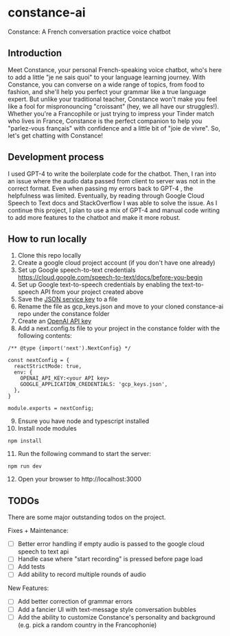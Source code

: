 # constance-ai
Constance: A French conversation practice voice chatbot

## Introduction
Meet Constance, your personal French-speaking voice chatbot, who's here to add a little "je ne sais quoi" to your language learning journey. With Constance, you can converse on a wide range of topics, from food to fashion, and she'll help you perfect your grammar like a true language expert. But unlike your traditional teacher, Constance won't make you feel like a fool for mispronouncing "croissant" (hey, we all have our struggles!). Whether you're a Francophile or just trying to impress your Tinder match who lives in France, Constance is the perfect companion to help you "parlez-vous français" with confidence and a little bit of "joie de vivre". So, let's get chatting with Constance!

## Development process

I used GPT-4 to write the boilerplate code for the chatbot. Then, I ran into an issue where the audio data passed from client to server was not in the correct format. Even when passing my errors back to GPT-4 , the helpfulness was limited. Eventually, by reading through Google Cloud Speech to Text docs and StackOverflow I was able to solve the issue. As I continue this project, I plan to use a mix of GPT-4 and manual code writing to add more features to the chatbot and make it more robust.

## How to run locally
1. Clone this repo locally
2. Create a google cloud project account (if you don't have one already)
3. Set up Google speech-to-text credentials https://cloud.google.com/speech-to-text/docs/before-you-begin
4. Set up Google text-to-speech credentials by enabling the text-to-speech API from your project created above
5. Save the [JSON service key](https://cloud.google.com/speech-to-text/docs/before-you-begin#create_a_json_key_for_your_service_account) to a file
6. Rename the file as gcp_keys.json and move to your cloned constance-ai repo under the constance folder
7. Create an [OpenAI API key](https://beta.openai.com/docs/api-keys)
8. Add a next.config.ts file to your project in the constance folder with the following contents:
```
/** @type {import('next').NextConfig} */

const nextConfig = {
  reactStrictMode: true,
  env: {
    OPENAI_API_KEY:<your API key>
    GOOGLE_APPLICATION_CREDENTIALS: 'gcp_keys.json',
  },
}

module.exports = nextConfig;
```
9. Ensure you have node and typescript installed 
10. Install node modules
```
npm install
```
11. Run the following command to start the server:
```
npm run dev
```
12. Open your browser to http://localhost:3000


## TODOs

There are some major outstanding todos on the project.

Fixes + Maintenance:
- [ ] Better error handling if empty audio is passed to the google cloud speech to text api
- [ ] Handle case where "start recording" is pressed before page load
- [ ] Add tests
- [ ] Add ability to record multiple rounds of audio

New Features:
- [ ] Add better correction of grammar errors
- [ ] Add a fancier UI with text-message style conversation bubbles
- [ ] Add the ability to customize Constance's personality and background (e.g. pick a random country in the Francophonie)
